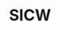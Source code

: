 ---
layout: homepage
title: SICW
description: Brief site description here
image: /images/isomer-logo.svg
permalink: /
notification: ""
sections:
  - hero:
      background: /images/SICW_HomeBanner_v210813-1.jpg
---